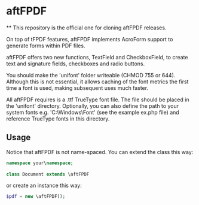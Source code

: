 # aftFPDF
** This repository is the official one for cloning aftFPDF releases.

On top of tFPDF features, aftFPDF implements AcroForm support to generate forms within PDF files.

aftFPDF offers two new functions, TextField and CheckboxField, to create text and signature fields, checkboxes and radio buttons.

You should make the 'unifont' folder writeable (CHMOD 755 or 644). Although this
is not essential, it allows caching of the font metrics the first time a font is used,
making subsequent uses much faster.

All aftFPDF requires is a .ttf TrueType font file. The file should be placed in the
'unifont' directory. Optionally, you can also define the path to your system fonts e.g. 'C:\Windows\Font'
(see the example ex.php file) and reference TrueType fonts in this directory.

## Usage

Notice that aftFPDF is not name-spaced. You can extend the class this way:

```php 
namespace your\namespace;
    
class Document extends \aftFPDF
```

or create an instance this way:

```php 
$pdf = new \aftFPDF();
```
